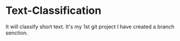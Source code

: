 # Text-Classification
It will classify short text. It's my 1st git project
I have created a branch senction.
